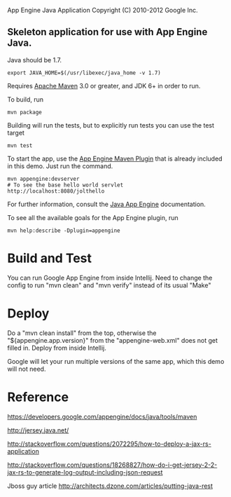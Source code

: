 App Engine Java Application
Copyright (C) 2010-2012 Google Inc.

## Skeleton application for use with App Engine Java.

Java should be 1.7.

    export JAVA_HOME=$(/usr/libexec/java_home -v 1.7)

Requires [Apache Maven](http://maven.apache.org) 3.0 or greater, and JDK 6+ in order to run.

To build, run

    mvn package

Building will run the tests, but to explicitly run tests you can use the test target

    mvn test

To start the app, use the [App Engine Maven Plugin](http://code.google.com/p/appengine-maven-plugin/) that is already included in this demo.  Just run the command.

    mvn appengine:devserver
    # To see the base hello world servlet
    http://localhost:8080/jolthello

For further information, consult the [Java App Engine](https://developers.google.com/appengine/docs/java/overview) documentation.

To see all the available goals for the App Engine plugin, run

    mvn help:describe -Dplugin=appengine

# Build and Test

You can run Google App Engine from inside Intellij.
Need to change the config to run "mvn clean" and "mvn verify" instead of its usual "Make"

# Deploy

Do a "mvn clean install" from the top, otherwise the "${appengine.app.version}" from the "appengine-web.xml" does not get filled in.
Deploy from inside Intellij.

Google will let your run multiple versions of the same app, which this demo will not need.

# Reference

https://developers.google.com/appengine/docs/java/tools/maven

http://jersey.java.net/

http://stackoverflow.com/questions/2072295/how-to-deploy-a-jax-rs-application

http://stackoverflow.com/questions/18268827/how-do-i-get-jersey-2-2-jax-rs-to-generate-log-output-including-json-request

Jboss guy article
http://architects.dzone.com/articles/putting-java-rest

